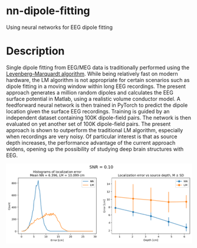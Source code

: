 # nn-dipole-fitting
Using neural networks for EEG dipole fitting

# Description
Single dipole fitting from EEG/MEG data is traditionally performed using the [Levenberg–Marquardt algorithm](https://en.wikipedia.org/wiki/Levenberg%E2%80%93Marquardt_algorithm). While being relatively fast on modern hardware, the LM algorithm is not appropriate for certain scenarios such as dipole fitting in a moving window within long EEG recordings. The present approach generates a million random dipoles and calculates the EEG surface potential in Matlab, using a realistic volume conductor model. A feedforward neural network is then trained in PyTorch to predict the dipole location given the surface EEG recordings. Training is guided by an independent dataset containing 100K dipole-field pairs. The network is then evaluated on yet another set of 100K dipole-field pairs. The present approach is shown to outperform the traditional LM algorithm, especially when recordings are very noisy. Of particular interest is that as source depth increases, the performance advantage of the current approach widens, opening up the possibility of studying deep brain structures with EEG.

![Reults](https://raw.githubusercontent.com/mirceast/nn-dipole-fitting/master/Results.png)
